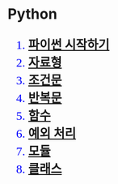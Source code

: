 
<html>
<head>
  <meta charset="utf-8">
</head>
<body>
  <h1>Python</h1>
<font size="+2" color="blue" face="맑은 고딕">
<ol>
  <li><b><a href="https://dalminni.github.io/Python-summary/chap1.html"
     target="_blank">파이썬 시작하기</a></b></li>
  <li><b><a href="https://dalminni.github.io/Python-summary/chap2.html"
     target="_blank">자료형</a></b></li>
  <li><b><a href="https://dalminni.github.io/Python-summary/chap3.html"
     target="_blank">조건문</a></b></li>
  <li><b><a href="https://dalminni.github.io/Python-summary/chap4.html"
     target="_blank">반복문</a></b></li>
  <li><b><a href="https://dalminni.github.io/Python-summary/chap5.html"
     target="_blank">함수</a></b></li>
  <li><b><a href="https://dalminni.github.io/Python-summary/chap6.html"
     target="_blank">예외 처리</a></b></li>
  <li><b><a href="https://dalminni.github.io/Python-summary/chap7.html"
     target="_blank">모듈</a></b></li>
  <li><b><a href="https://dalminni.github.io/Python-summary/chap8.html"
     target="_blank">클래스</a></b></li>
</ol>
</font>
  
</body>
</html>
